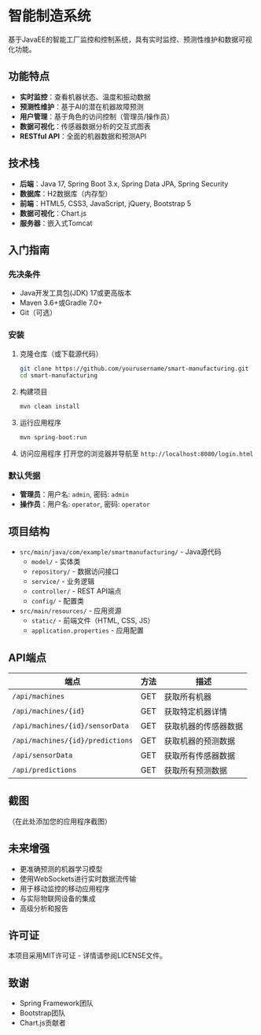 # 智能制造系统

基于JavaEE的智能工厂监控和控制系统，具有实时监控、预测性维护和数据可视化功能。

## 功能特点

- **实时监控**：查看机器状态、温度和振动数据
- **预测性维护**：基于AI的潜在机器故障预测
- **用户管理**：基于角色的访问控制（管理员/操作员）
- **数据可视化**：传感器数据分析的交互式图表
- **RESTful API**：全面的机器数据和预测API

## 技术栈

- **后端**：Java 17, Spring Boot 3.x, Spring Data JPA, Spring Security
- **数据库**：H2数据库（内存型）
- **前端**：HTML5, CSS3, JavaScript, jQuery, Bootstrap 5
- **数据可视化**：Chart.js
- **服务器**：嵌入式Tomcat

## 入门指南

### 先决条件

- Java开发工具包(JDK) 17或更高版本
- Maven 3.6+或Gradle 7.0+
- Git（可选）

### 安装

1. 克隆仓库（或下载源代码）
   ```bash
   git clone https://github.com/yourusername/smart-manufacturing.git
   cd smart-manufacturing
   ```

2. 构建项目
   ```bash
   mvn clean install
   ```

3. 运行应用程序
   ```bash
   mvn spring-boot:run
   ```

4. 访问应用程序
   打开您的浏览器并导航至 `http://localhost:8080/login.html`

### 默认凭据

- **管理员**：用户名: `admin`, 密码: `admin`
- **操作员**：用户名: `operator`, 密码: `operator`

## 项目结构

- `src/main/java/com/example/smartmanufacturing/` - Java源代码
  - `model/` - 实体类
  - `repository/` - 数据访问接口
  - `service/` - 业务逻辑
  - `controller/` - REST API端点
  - `config/` - 配置类
- `src/main/resources/` - 应用资源
  - `static/` - 前端文件（HTML, CSS, JS）
  - `application.properties` - 应用配置

## API端点

| 端点 | 方法 | 描述 |
|----------|--------|-------------|
| `/api/machines` | GET | 获取所有机器 |
| `/api/machines/{id}` | GET | 获取特定机器详情 |
| `/api/machines/{id}/sensorData` | GET | 获取机器的传感器数据 |
| `/api/machines/{id}/predictions` | GET | 获取机器的预测数据 |
| `/api/sensorData` | GET | 获取所有传感器数据 |
| `/api/predictions` | GET | 获取所有预测数据 |

## 截图

（在此处添加您的应用程序截图）

## 未来增强

- 更准确预测的机器学习模型
- 使用WebSockets进行实时数据流传输
- 用于移动监控的移动应用程序
- 与实际物联网设备的集成
- 高级分析和报告

## 许可证

本项目采用MIT许可证 - 详情请参阅LICENSE文件。

## 致谢

- Spring Framework团队
- Bootstrap团队
- Chart.js贡献者 